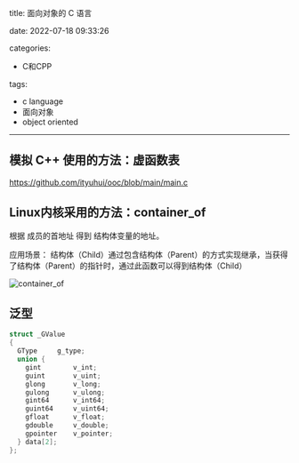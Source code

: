 title: 面向对象的 C 语言

date: 2022-07-18 09:33:26

categories:
- C和CPP

tags:
- c language
- 面向对象
- object oriented

---

## 模拟 C++ 使用的方法：虚函数表

https://github.com/ityuhui/ooc/blob/main/main.c

<!--more-->
## Linux内核采用的方法：container_of

根据 成员的首地址 得到 结构体变量的地址。

应用场景：
结构体（Child）通过包含结构体（Parent）的方式实现继承，当获得了结构体（Parent）的指针时，通过此函数可以得到结构体（Child）

![container_of](https://radek.io/assets/posts/container_of.png)

## 泛型

```c
struct _GValue
{
  GType     g_type;
  union {
    gint        v_int;
    guint       v_uint;
    glong       v_long;
    gulong      v_ulong;
    gint64      v_int64;
    guint64     v_uint64;
    gfloat      v_float;
    gdouble     v_double;
    gpointer    v_pointer;
  } data[2];
};
```
